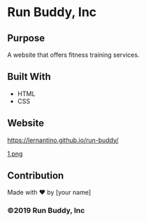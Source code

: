 # Run Buddy, Inc

## Purpose
A website that offers fitness training services. 

## Built With
* HTML
* CSS

## Website
https://lernantino.github.io/run-buddy/

[1.png](https://postimg.cc/qhkCTTrW)

## Contribution
Made with ❤️ by [your name]

### ©️2019 Run Buddy, Inc 
